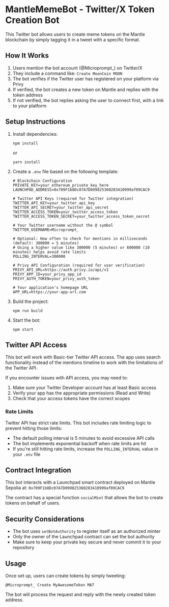 # MantleMemeBot - Twitter/X Token Creation Bot

This Twitter bot allows users to create meme tokens on the Mantle blockchain by simply tagging it in a tweet with a specific format.

## How It Works

1. Users mention the bot account (@Microprompt_) on Twitter/X
2. They include a command like: `Create MoonCoin MOON`
3. The bot verifies if the Twitter user has registered on your platform via Privy
4. If verified, the bot creates a new token on Mantle and replies with the token address
5. If not verified, the bot replies asking the user to connect first, with a link to your platform

## Setup Instructions

1. Install dependencies:
   ```
   npm install
   ```
   or
   ```
   yarn install
   ```

2. Create a `.env` file based on the following template:
   ```
   # Blockchain Configuration
   PRIVATE_KEY=your_ethereum_private_key_here
   LAUNCHPAD_ADDRESS=0x709F1b8Dc07A7D099825360283410999af09CAC9

   # Twitter API Keys (required for Twitter integration)
   TWITTER_API_KEY=your_twitter_api_key
   TWITTER_API_SECRET=your_twitter_api_secret
   TWITTER_ACCESS_TOKEN=your_twitter_access_token
   TWITTER_ACCESS_TOKEN_SECRET=your_twitter_access_token_secret
   
   # Your Twitter username without the @ symbol
   TWITTER_USERNAME=Microprompt_
   
   # Optional: How often to check for mentions in milliseconds (default: 300000 = 5 minutes)
   # Using a higher value like 300000 (5 minutes) or 600000 (10 minutes) helps avoid rate limits
   POLLING_INTERVAL=300000
   
   # Privy API Configuration (required for user verification)
   PRIVY_API_URL=https://auth.privy.io/api/v1
   PRIVY_APP_ID=your_privy_app_id
   PRIVY_AUTH_TOKEN=your_privy_auth_token
   
   # Your application's homepage URL
   APP_URL=https://your-app-url.com
   ```
   
3. Build the project:
   ```
   npm run build
   ```

4. Start the bot:
   ```
   npm start
   ```

## Twitter API Access

This bot will work with Basic-tier Twitter API access. The app uses search functionality instead of the mentions timeline to work with the limitations of the Twitter API. 

If you encounter issues with API access, you may need to:
1. Make sure your Twitter Developer account has at least Basic access
2. Verify your app has the appropriate permissions (Read and Write)
3. Check that your access tokens have the correct scopes

### Rate Limits

Twitter API has strict rate limits. This bot includes rate limiting logic to prevent hitting those limits:

- The default polling interval is 5 minutes to avoid excessive API calls
- The bot implements exponential backoff when rate limits are hit
- If you're still hitting rate limits, increase the `POLLING_INTERVAL` value in your `.env` file

## Contract Integration

This bot interacts with a Launchpad smart contract deployed on Mantle Sepolia at:
`0x709F1b8Dc07A7D099825360283410999af09CAC9`

The contract has a special function `socialMint` that allows the bot to create tokens on behalf of users.

## Security Considerations

- The bot uses `setBotAuthority` to register itself as an authorized minter
- Only the owner of the Launchpad contract can set the bot authority
- Make sure to keep your private key secure and never commit it to your repository

## Usage

Once set up, users can create tokens by simply tweeting:

```
@Microprompt_ Create MyAwesomeToken MAT
```

The bot will process the request and reply with the newly created token address.